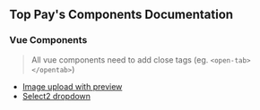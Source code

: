 ## Top Pay's Components Documentation

### Vue Components
> All vue components need to add close tags (eg. `<open-tab></opentab>`)
- [Image upload with preview](https://github.com/taryarlin/topppay-docs/blob/main/vue/image_upload.md#image-upload-component)
- [Select2 dropdown](https://github.com/taryarlin/topppay-docs/blob/main/vue/select2.md)
